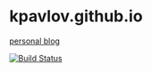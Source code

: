 # kpavlov.github.io

[personal blog](https://konstantinpavlov.net?utm_source=github)

[![Build Status](https://travis-ci.org/kpavlov/kpavlov.github.io.svg?branch=source)](https://travis-ci.org/kpavlov/kpavlov.github.io)
